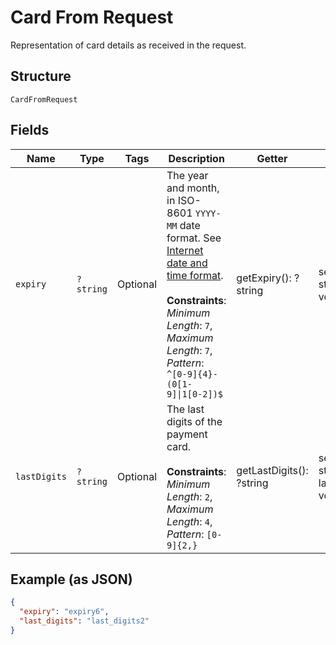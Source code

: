 
# Card From Request

Representation of card details as received in the request.

## Structure

`CardFromRequest`

## Fields

| Name | Type | Tags | Description | Getter | Setter |
|  --- | --- | --- | --- | --- | --- |
| `expiry` | `?string` | Optional | The year and month, in ISO-8601 `YYYY-MM` date format. See [Internet date and time format](https://tools.ietf.org/html/rfc3339#section-5.6).<br><br>**Constraints**: *Minimum Length*: `7`, *Maximum Length*: `7`, *Pattern*: `^[0-9]{4}-(0[1-9]\|1[0-2])$` | getExpiry(): ?string | setExpiry(?string expiry): void |
| `lastDigits` | `?string` | Optional | The last digits of the payment card.<br><br>**Constraints**: *Minimum Length*: `2`, *Maximum Length*: `4`, *Pattern*: `[0-9]{2,}` | getLastDigits(): ?string | setLastDigits(?string lastDigits): void |

## Example (as JSON)

```json
{
  "expiry": "expiry6",
  "last_digits": "last_digits2"
}
```

